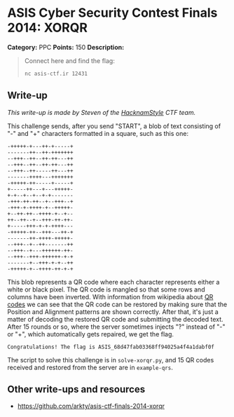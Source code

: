 # ASIS Cyber Security Contest Finals 2014: XORQR

**Category:** PPC
**Points:** 150
**Description:**

> Connect here and find the flag:
>
> ```bash
> nc asis-ctf.ir 12431
> ```

## Write-up

_This write-up is made by Steven of the [HacknamStyle](http://hacknamstyle.net/) CTF team._

This challenge sends, after you send "START", a blob of text consisting of "-" and "+"
characters formatted in a square, such as this one:

```
-+++++-+---++-+-----+
-------++--++-+++++++
--+++--++--++-++---++
--+++--++--++-++---++
--+++--++-----++---++
-------++++---+++++++
-+++++-++-----+-----+
+-----++---+---+++++-
+-+--+--+--+-+-------
-+++-++-++--+--+++--+
-+++-+-++++-+--+++++-
+--++-++--++++-+--+--
++--++--+--+++-++-++-
+-----+++-+-+-++++---
-+++++-++--+++---++-+
-------++-++++-+++++-
--+++--+--++-------++
--+++--+---++++++-++-
--+++--+++-++++++-+-+
-------+--+++-+-+--++
-+++++-+--++++-++-+-+
```

This blob represents a QR code where each character represents either a white or
black pixel. The QR code is mangled so that some rows and columns have been inverted.
With information from wikipedia about [QR codes](http://en.wikipedia.org/wiki/QR_code)
we can see that the QR code can be restored by making sure that the Position
and Alignment patterns are shown correctly.
After that, it's just a matter of decoding the restored QR code and submitting
the decoded text. After 15 rounds or so, where the server sometimes injects "?"
instead of "-" or "+", which automatically gets repaired, we get the flag.

```
Congratulations! The flag is ASIS_68d47fab03368ff94025a4f4a1dabf0f
```

The script to solve this challenge is in ```solve-xorqr.py```, and 15 QR codes
received and restored from the server are in ```example-qrs```.

## Other write-ups and resources

* <https://github.com/arkty/asis-ctf-finals-2014-xorqr>

